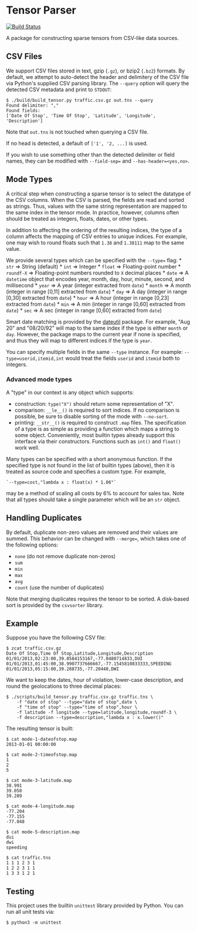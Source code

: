 Tensor Parser
=============

[![Build Status](https://travis-ci.org/frostt-tensor/tensor_parser.svg?branch=master)](https://travis-ci.org/frostt-tensor/tensor_parser)

A package for constructing sparse tensors from CSV-like data sources.


## CSV Files
We support CSV files stored in text, gzip (`.gz`), or bzip2 (`.bz2`) formats.
By default, we attempt to auto-detect the header and delimitery of the CSV file
via Python's supplied CSV parsing library. The `--query` option will query
the detected CSV metadata and print to `STDOUT`:

    $ ./build/build_tensor.py traffic.csv.gz out.tns --query
    Found delimiter: ","
    Found fields:
    ['Date Of Stop', 'Time Of Stop', 'Latitude', 'Longitude', 'Description']

Note that `out.tns` is not touched when querying a CSV file.

If no head is detected, a default of `['1', '2, ...]` is used.

If you wish to use something other than the detected delimiter or field names,
they can be modified with `--field-sep=` and `--has-header=<yes,no>`.


## Mode Types
A critical step when constructing a sparse tensor is to select the datatype of
the CSV columns. When the CSV is parsed, the fields are read and sorted as
strings. Thus, values with the same string representation are mapped to the
same index in the tensor mode. In practice, however, columns often should be
treated as integers, floats, dates, or other types.

In addition to affecting the ordering of the resulting indices, the type of a
column affects the mapping of CSV entries to unique indices. For example, one
may wish to round floats such that `1.38` and `1.38111` map to the same value.

We provide several types which can be specified with the `--type=` flag:
    * `str` => String (default)
    * `int` => Integer
    * `float` => Floating-point number
    * `roundf-X` => Floating-point numbers rounded to `X` decimal places
    * `date` => A `datetime` object that encodes year, month, day, hour,
      minute, second, and millisecond
    * `year` => A year (integer extracted from `date`)
    * `month` => A month (integer in range [0,11] extracted from `date`)
    * `day` => A day (integer in range [0,30] extracted from `date`)
    * `hour` => A hour (integer in range [0,23] extracted from `date`)
    * `min` => A min (integer in range [0,60] extracted from `date`)
    * `sec` => A sec (integer in range [0,60] extracted from `date`)

Smart date matching is provided by the
[dateutil](https://pypi.python.org/pypi/python-dateutil) package. For example,
"Aug 20" and "08/20/92" will map to the same index if the type is either
`month` or `day`. However, the package maps to the current year if none is
specified, and thus they will map to different indices if the type is `year`.

You can specify multiple fields in the same `--type` instance. For example:
`--type=userid,itemid,int` would treat the fields `userid` and `itemid` both
to integers.


### Advanced mode types
A "type" in our context is any object which supports:
  * construction: `type("X")` should return some representation of "X".
  * comparison: `__le__()` is required to sort indices. If no comparison is
    possible, be sure to disable sorting of the mode with `--no-sort`.
  * printing: `__str__()` is required to construct `.map` files.
The specification of a type is as simple as providing a function which maps a
string to some object.  Conveniently, most builtin types already support this
interface via their constructors. Functions such as `int()` and `float()`
work well.

Many types can be specified with a short anonymous function. If the specified
type is not found in the list of builtin types (above), then it is treated
as source code and specifies a custom type. For example,

    `--type=cost,"lambda x : float(x) * 1.06"`

may be a method of scaling all costs by 6% to account for sales tax. Note that
all types should take a single parameter which will be an `str` object.



## Handling Duplicates
By default, duplicate non-zero values are removed and their values are summed.
This behavior can be changed with `--merge=`, which takes one of the following
options:

  * `none` (do not remove duplicate non-zeros)
  * `sum`
  * `min`
  * `max`
  * `avg`
  * `count` (use the number of duplicates)

Note that merging duplicates requires the tensor to be sorted. A disk-based
sort is provided by the `csvsorter` library.


## Example
Suppose you have the following CSV file:

    $ zcat traffic.csv.gz
    Date Of Stop,Time Of Stop,Latitude,Longitude,Description
    01/01/2013,02:23:00,39.0584153167,-77.0480714833,DUI
    01/01/2013,01:45:00,38.9907737666667,-77.1545810833333,SPEEDING
    01/01/2013,05:15:00,39.288735,-77.20448,DWI

We want to keep the dates, hour of violation, lower-case description, and round
the geolocations to three decimal places:

    $ ./scripts/build_tensor.py traffic.csv.gz traffic.tns \
        -f "date of stop" --type="date of stop",date \
        -f "time of stop" --type="time of stop",hour \
        -f latitude -f longitude --type=latitude,longitude,roundf-3 \
        -f description --type=description,"lambda x : x.lower()"

The resulting tensor is built:

    $ cat mode-1-dateofstop.map
    2013-01-01 00:00:00

    $ cat mode-2-timeofstop.map
    1
    2
    5

    $ cat mode-3-latitude.map
    38.991
    39.058
    39.289

    $ cat mode-4-longitude.map
    -77.204
    -77.155
    -77.048

    $ cat mode-5-description.map
    dui
    dwi
    speeding

    $ cat traffic.tns
    1 1 1 2 3 1
    1 2 2 3 1 1
    1 3 3 1 2 1



## Testing
This project uses the builtin `unittest` library provided by Python. You can
run all unit tests via:

    $ python3 -m unittest

